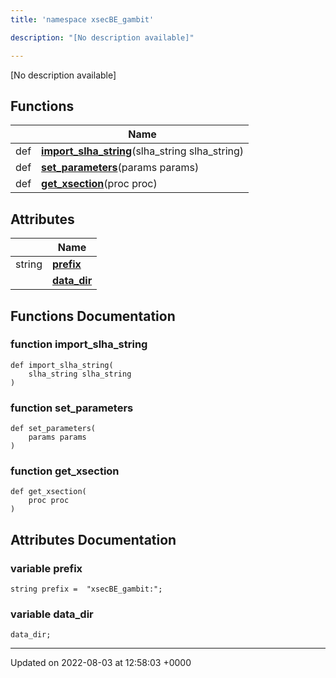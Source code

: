 ```yaml
---
title: 'namespace xsecBE_gambit'

description: "[No description available]"

---
```







[No description available]

## Functions

|                | Name           |
| -------------- | -------------- |
| def | **[import_slha_string](/documentation/code/gambit_sphinx/namespaces/namespacexsecbe__gambit/#function-import-slha-string)**(slha_string slha_string) |
| def | **[set_parameters](/documentation/code/gambit_sphinx/namespaces/namespacexsecbe__gambit/#function-set-parameters)**(params params) |
| def | **[get_xsection](/documentation/code/gambit_sphinx/namespaces/namespacexsecbe__gambit/#function-get-xsection)**(proc proc) |

## Attributes

|                | Name           |
| -------------- | -------------- |
| string | **[prefix](/documentation/code/gambit_sphinx/namespaces/namespacexsecbe__gambit/#variable-prefix)**  |
| | **[data_dir](/documentation/code/gambit_sphinx/namespaces/namespacexsecbe__gambit/#variable-data-dir)**  |


## Functions Documentation

### function import_slha_string

```
def import_slha_string(
    slha_string slha_string
)
```


### function set_parameters

```
def set_parameters(
    params params
)
```


### function get_xsection

```
def get_xsection(
    proc proc
)
```



## Attributes Documentation

### variable prefix

```
string prefix =  "xsecBE_gambit:";
```


### variable data_dir

```
data_dir;
```





-------------------------------

Updated on 2022-08-03 at 12:58:03 +0000
